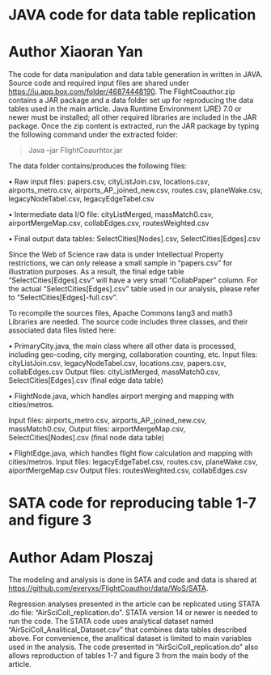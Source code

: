 # JAVA code for data table replication
# Author Xiaoran Yan

The code for data manipulation and data table generation in written in JAVA. Source code and required input files are shared under https://iu.app.box.com/folder/46874448190. 
The FlightCoauthor.zip contains a JAR package and a data folder set up for reproducing the data tables used in the main article. Java Runtime Environment (JRE) 7.0 or newer must be installed; all other required libraries are included in the JAR package. Once the zip content is extracted, run the JAR package by typing the following command under the extracted folder:
> Java –jar FlightCoaurhtor.jar

The data folder contains/produces the following files: 

•	Raw input files: papers.csv, cityListJoin.csv, locations.csv, airports_metro.csv, airports_AP_joined_new.csv, routes.csv, planeWake.csv, legacyNodeTabel.csv, legacyEdgeTabel.csv

•	Intermediate data I/O file: cityListMerged, massMatch0.csv, airportMergeMap.csv, collabEdges.csv, routesWeighted.csv

•	Final output data tables: SelectCities[Nodes].csv, SelectCities[Edges].csv

Since the Web of Science raw data is under Intellectual Property restrictions, we can only release a small sample in “papers.csv” for illustration purposes. As a result, the final edge table “SelectCities[Edges].csv” will have a very small “CollabPaper” column. For the actual “SelectCities[Edges].csv” table used in our analysis, please refer to “SelectCities[Edges]-full.csv”.

To recompile the sources files, Apache Commons lang3 and math3 Libraries are needed. The source code includes three classes, and their associated data files listed here:

•	PrimaryCity.java, the main class where all other data is processed, including geo-coding, city merging, collaboration counting, etc.
Input files: cityListJoin.csv, legacyNodeTabel.csv, locations.csv, papers.csv, collabEdges.csv
Output files: cityListMerged, massMatch0.csv, SelectCities[Edges].csv (final edge data table)

•	FlightNode.java, which handles airport merging and mapping with cities/metros.

Input files: airports_metro.csv, airports_AP_joined_new.csv, massMatch0.csv, 
Output files: airportMergeMap.csv, SelectCities[Nodes].csv (final node data table)

•	FlightEdge.java, which handles flight flow calculation and mapping with cities/metros.
Input files: legacyEdgeTabel.csv, routes.csv, planeWake.csv, aiportMergeMap.csv
Output files: routesWeighted.csv, collabEdges.csv

# SATA code for reproducing table 1-7 and figure 3
# Author Adam Ploszaj 
The modeling and analysis is done in SATA and code and data is shared at https://github.com/everyxs/FlightCoauthor/data/WoS/SATA.
 
Regression analyses presented in the article can be replicated using STATA .do file: “AirSciColl_replication.do”. STATA version 14 or newer is needed to run the code. The STATA code uses analytical dataset named “AirSciColl_Analitical_Dataset.csv” that combines data tables described above. For convenience, the analitical dataset is limited to main variables used in the analysis. The code presented in “AirSciColl_replication.do” also allows reproduction of tables 1-7 and figure 3 from the main body of the article. 
